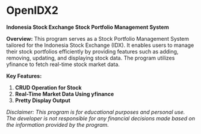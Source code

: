 # OpenIDX2

**Indonesia Stock Exchange Stock Portfolio Management System**

**Overview:**
This program serves as a Stock Portfolio Management System tailored for the Indonesia Stock Exchange (IDX). It enables users to manage their stock portfolios efficiently by providing features such as adding, removing, updating, and displaying stock data. The program utilizes yfinance to fetch real-time stock market data.

**Key Features:**

1. **CRUD Operation for Stock**
2. **Real-Time Market Data Using yfinance**
3. **Pretty Display Output**

*Disclaimer: This program is for educational purposes and personal use. The developer is not responsible for any financial decisions made based on the information provided by the program.*
